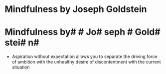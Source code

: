 # Mindfulness by Joseph Goldstein

# Mindfulness by#  # Jo# seph # Gold# stei# n# 

* Aspiration without expectation allows you to separate the driving force of ambition with the unhealthy desire of discontentment with the current situation 

